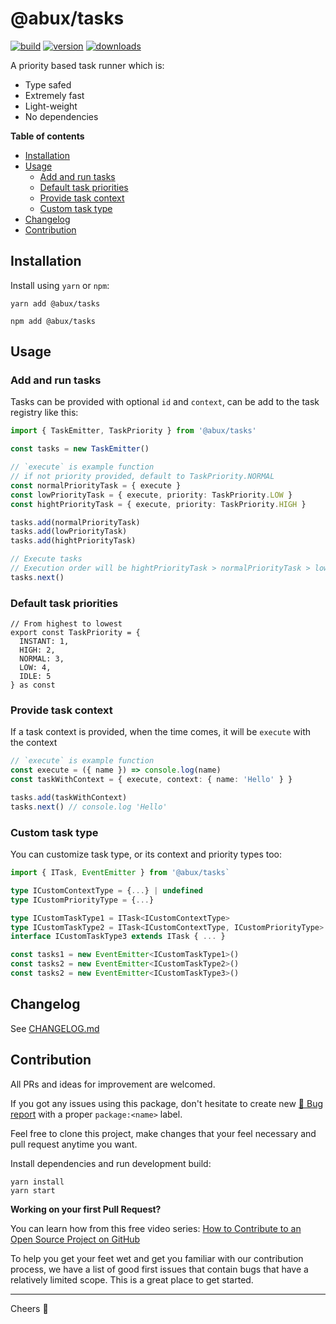 @abux/tasks
=====
[![build][badge-build]][changelog]
[![version][npm-version-badge]][npm-url]
[![downloads][npm-downloads-badge]][npm-url]

A priority based task runner which is:
- Type safed
- Extremely fast
- Light-weight
- No dependencies

**Table of contents**
* [Installation](#installation)
* [Usage](#usage)
  + [Add and run tasks](#add-and-run-tasks)
  + [Default task priorities](#default-task-priorities)
  + [Provide task context](#provide-task-context)
  + [Custom task type](#custom-task-type)
* [Changelog](#changelog)
* [Contribution](#contribution)

Installation
-----
Install using `yarn` or `npm`:
```
yarn add @abux/tasks
```

```
npm add @abux/tasks
```

Usage
-----

### Add and run tasks

Tasks can be provided with optional `id` and `context`, can be add to the task registry like this:

```typescript
import { TaskEmitter, TaskPriority } from '@abux/tasks'

const tasks = new TaskEmitter()

// `execute` is example function
// if not priority provided, default to TaskPriority.NORMAL
const normalPriorityTask = { execute } 
const lowPriorityTask = { execute, priority: TaskPriority.LOW }
const hightPriorityTask = { execute, priority: TaskPriority.HIGH }

tasks.add(normalPriorityTask)
tasks.add(lowPriorityTask)
tasks.add(hightPriorityTask)

// Execute tasks
// Execution order will be hightPriorityTask > normalPriorityTask > lowPriorityTask
tasks.next()
```

### Default task priorities

```
// From highest to lowest
export const TaskPriority = {
  INSTANT: 1,
  HIGH: 2,
  NORMAL: 3,
  LOW: 4,
  IDLE: 5
} as const
```

### Provide task context

If a task context is provided, when the time comes, it will be `execute` with the context

```typescript
// `execute` is example function
const execute = ({ name }) => console.log(name)
const taskWithContext = { execute, context: { name: 'Hello' } }

tasks.add(taskWithContext)
tasks.next() // console.log 'Hello'
```

### Custom task type

You can customize task type, or its context and priority types too:

```typescript
import { ITask, EventEmitter } from '@abux/tasks`

type ICustomContextType = {...} | undefined
type ICustomPriorityType = {...}

type ICustomTaskType1 = ITask<ICustomContextType>
type ICustomTaskType2 = ITask<ICustomContextType, ICustomPriorityType>
interface ICustomTaskType3 extends ITask { ... }

const tasks1 = new EventEmitter<ICustomTaskType1>()
const tasks2 = new EventEmitter<ICustomTaskType2>()
const tasks2 = new EventEmitter<ICustomTaskType3>()
```

Changelog
-----
See [CHANGELOG.md][changelog]

Contribution
-----

All PRs and ideas for improvement are welcomed. 

If you got any issues using this package, don't hesitate to create new [🐞 Bug report][issues] with a proper `package:<name>` label.

Feel free to clone this project, make changes that your feel necessary and pull request anytime you want.

Install dependencies and run development build:
```
yarn install
yarn start
```

**Working on your first Pull Request?**

You can learn how from this free video series: [How to Contribute to an Open Source Project on GitHub](https://egghead.io/courses/how-to-contribute-to-an-open-source-project-on-github)

To help you get your feet wet and get you familiar with our contribution process, we have a list of good first issues that contain bugs that have a relatively limited scope. This is a great place to get started.

-----
Cheers 🍻

[changelog]: https://github.com/abuxvn/source/blob/main/packages/tasks/CHANGELOG.md
[issues]: https://github.com/abuxvn/source/issues?q=is%3Aopen+is%3Aissue+label%3Apackage%3Atasks
[good-first]: https://github.com/abuxvn/source/issues?q=is%3Aopen+is%3Aissue+label%3Aflag%3Agood-first
[badge-build]: https://github.com/abuxvn/source/actions/workflows/build.yaml/badge.svg
[npm-url]: https://www.npmjs.com/package/@abux/tasks
[npm-downloads-badge]: https://img.shields.io/npm/dw/@abux/tasks
[npm-version-badge]: https://img.shields.io/npm/v/@abux/tasks

